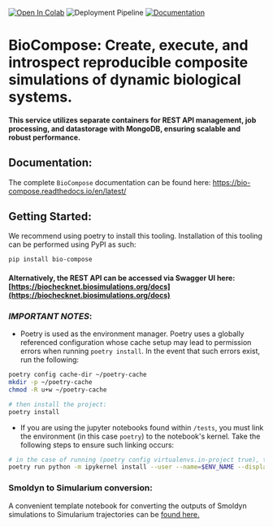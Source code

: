 [![Open In Colab](https://colab.research.google.com/assets/colab-badge.svg)](https://colab.research.google.com/drive/1bVtTmbMLnfFBv44rPwmBFsHvpX7woDWn?usp=sharing)
![Deployment Pipeline](https://github.com/biosimulators/bio-compose/actions/workflows/pipeline.yml/badge.svg)
[![Documentation](https://readthedocs.org/projects/bio-compose/badge/?version=latest)](https://bio-compose.readthedocs.io/en/latest/)

# **BioCompose**: Create, execute, and introspect reproducible composite simulations of dynamic biological systems.
#### __This service utilizes separate containers for REST API management, job processing, and datastorage with MongoDB, ensuring scalable and robust performance.__

## **Documentation**: 

The complete `BioCompose` documentation can be found here: https://bio-compose.readthedocs.io/en/latest/

## **Getting Started**:

We recommend using poetry to install this tooling. Installation of this tooling can be performed using PyPI as such:

```bash
pip install bio-compose
```

#### Alternatively, **the REST API can be accessed via Swagger UI here: [https://biochecknet.biosimulations.org/docs](https://biochecknet.biosimulations.org/docs)**

### **_IMPORTANT NOTES_**:
- Poetry is used as the environment manager. Poetry uses a globally referenced configuration whose cache setup may lead to permission errors when running `poetry install`. In the event that such errors exist, run the following:
```bash
poetry config cache-dir ~/poetry-cache
mkdir -p ~/poetry-cache
chmod -R u+w ~/poetry-cache

# then install the project:
poetry install
```
- If you are using the jupyter notebooks found within `/tests`, you must link the environment (in this case `poetry`) to the notebook's kernel. Take the following steps to ensure such linking occurs:
```bash
# in the case of running (poetry config virtualenvs.in-project true), the env name will be .venv
poetry run python -m ipykernel install --user --name=$ENV_NAME --display-name "$ENV_NAME"
```

### Smoldyn to Simularium conversion:
A convenient template notebook for converting the outputs of Smoldyn simulations to Simularium trajectories can be
[found here.](https://colab.research.google.com/drive/17uMMRq3L3KqRIXnezahM6TtOtJYK8Cu6#scrollTo=6n5Wf58hthFm)

